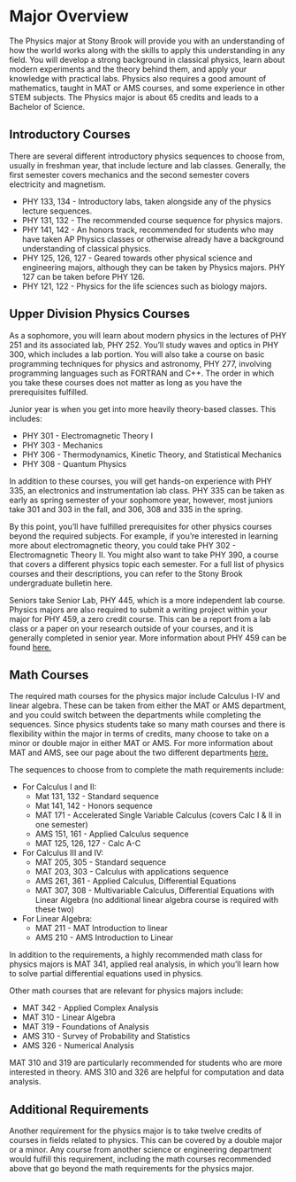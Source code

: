 # Major Overview

The Physics major at Stony Brook will provide you with an understanding of how the world works along with the skills to apply this understanding in any field. You will develop a strong background in classical physics, learn about modern experiments and the theory behind them, and apply your knowledge with practical labs. Physics also requires a good amount of mathematics, taught in MAT or AMS courses, and some experience in other STEM subjects. The Physics major is about 65 credits and leads to a Bachelor of Science.

## Introductory Courses
There are several different introductory physics sequences to choose from, usually in freshman year, that include lecture and lab classes. Generally, the first semester covers mechanics and the second semester covers electricity and magnetism.
- PHY 133, 134 - Introductory labs, taken alongside any of the physics lecture sequences.
- PHY 131, 132 - The recommended course sequence for physics majors.
- PHY 141, 142 - An honors track, recommended for students who may have taken AP Physics classes or otherwise already have a background understanding of classical physics.
- PHY 125, 126, 127 - Geared towards other physical science and engineering majors, although they can be taken by Physics majors. PHY 127 can be taken before PHY 126.
- PHY 121, 122 - Physics for the life sciences such as biology majors.

## Upper Division Physics Courses
As a sophomore, you will learn about modern physics in the lectures of PHY 251 and its associated lab, PHY 252. You’ll study waves and optics in PHY 300, which includes a lab portion. You will also take a course on basic programming techniques for physics and astronomy, PHY 277, involving programming languages such as FORTRAN and C++. The order in which you take these courses does not matter as long as you have the prerequisites fulfilled.

Junior year is when you get into more heavily theory-based classes. This includes:
- PHY 301 - Electromagnetic Theory I
- PHY 303 - Mechanics
- PHY 306 - Thermodynamics, Kinetic Theory, and Statistical Mechanics
- PHY 308 - Quantum Physics

In addition to these courses, you will get hands-on experience with PHY 335, an electronics and instrumentation lab class. PHY 335 can be taken as early as spring semester of your sophomore year, however, most juniors take 301 and 303 in the fall, and 306, 308 and 335 in the spring.

By this point, you’ll have fulfilled prerequisites for other physics courses beyond the required subjects. For example, if you’re interested in learning more about electromagnetic theory, you could take PHY 302 - Electromagnetic Theory II. You might also want to take PHY 390, a course that covers a different physics topic each semester. For a full list of physics courses and their descriptions, you can refer to the Stony Brook undergraduate bulletin here.

Seniors take Senior Lab, PHY 445, which is a more independent lab course. Physics majors are also required to submit a writing project within your major for PHY 459, a zero credit course. This can be a report from a lab class or a paper on your research outside of your courses, and it is generally completed in senior year. More information about PHY 459 can be found [here.](https://spsstonybrook.github.io/resources/wrtd.html)

## Math Courses
The required math courses for the physics major include Calculus I-IV and linear algebra. These can be taken from either the MAT or AMS department, and you could switch between the departments while completing the sequences. Since physics students take so many math courses and there is flexibility within the major in terms of credits, many choose to take on a minor or double major in either MAT or AMS. For more information about MAT and AMS, see our page about the two different departments [here.](https://spsstonybrook.github.io/resources/math.html)

The sequences to choose from to complete the math requirements include:
- For Calculus I and II:
  - Mat 131, 132 - Standard sequence
  - Mat 141, 142 - Honors sequence
  - MAT 171 - Accelerated Single Variable Calculus (covers Calc I & II in one semester)
  - AMS 151, 161 - Applied Calculus sequence
  - MAT 125, 126, 127 - Calc A-C
- For Calculus III and IV:
  - MAT 205, 305 - Standard sequence
  - MAT 203, 303 - Calculus with applications sequence
  - AMS 261, 361 - Applied Calculus, Differential Equations
  - MAT 307, 308 - Multivariable Calculus, Differential Equations with Linear Algebra (no additional linear algebra course is required with these two)
- For Linear Algebra:
  - MAT 211 - MAT Introduction to linear
  - AMS 210 - AMS Introduction to Linear

In addition to the requirements, a highly recommended math class for physics majors is MAT 341, applied real analysis, in which you’ll learn how to solve partial differential equations used in physics.

Other math courses that are relevant for physics majors include:
- MAT 342 - Applied Complex Analysis
- MAT 310 - Linear Algebra
- MAT 319 - Foundations of Analysis
- AMS 310 - Survey of Probability and Statistics
- AMS 326 - Numerical Analysis

MAT 310 and 319 are particularly recommended for students who are more interested in theory. AMS 310 and 326 are helpful for computation and data analysis.

## Additional Requirements

Another requirement for the physics major is to take twelve credits of courses in fields related to physics. This can be covered by a double major or a minor. Any course from another science or engineering department would fulfill this requirement, including the math courses recommended above that go beyond the math requirements for the physics major.
